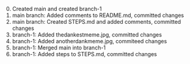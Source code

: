 0. Created main and created branch-1
1. main branch: Added comments to README.md, committed changes
2. main branch: Created STEPS.md and added comments, committed changes
3. branch-1: Added thedankestmeme.jpg, committed changes
4. branch-1: Added anotherdankmeme.jpg, commiteed changes
5. branch-1: Merged main into branch-1
6. branch-1: Added steps to STEPS.md, committed changes